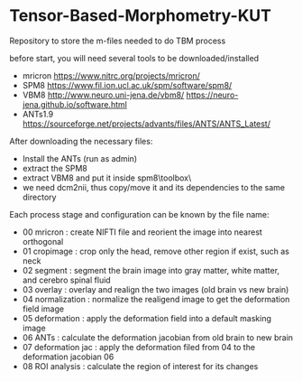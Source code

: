 # Tensor-Based-Morphometry-KUT
Repository to store the m-files needed to do TBM process

before start, you will need several tools to be downloaded/installed
- mricron https://www.nitrc.org/projects/mricron/
- SPM8 https://www.fil.ion.ucl.ac.uk/spm/software/spm8/
- VBM8 http://www.neuro.uni-jena.de/vbm8/ https://neuro-jena.github.io/software.html
- ANTs1.9 https://sourceforge.net/projects/advants/files/ANTS/ANTS_Latest/

After downloading the necessary files:
- Install the ANTs (run as admin)
- extract the SPM8
- extract VBM8 and put it inside spm8\toolbox\
- we need dcm2nii, thus copy/move it and its dependencies to the same directory

Each process stage and configuration can be known by the file name:
- 00 mricron : create NIFTI file and reorient the image into nearest orthogonal
- 01 cropimage : crop only the head, remove other region if exist, such as neck
- 02 segment : segment the brain image into gray matter, white matter, and cerebro spinal fluid
- 03 overlay : overlay and realign the two images (old brain vs new brain)
- 04 normalization : normalize the realigend image to get the deformation field image
- 05 deformation : apply the deformation field into a default masking image
- 06 ANTs : calculate the deformation jacobian from old brain to new brain
- 07 deformation jac : apply the deformation filed from 04 to the deformation jacobian 06
- 08 ROI analysis : calculate the region of interest for its changes
